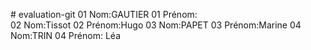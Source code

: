 ﻿﻿# evaluation-git 
01 Nom:GAUTIER
01 Prénom:  
02 Nom:Tissot
02 Prénom:Hugo
03 Nom:PAPET
03 Prénom:Marine
04 Nom:TRIN
04 Prénom: Léa

